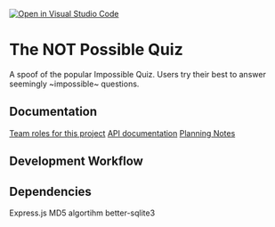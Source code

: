[![Open in Visual Studio Code](https://classroom.github.com/assets/open-in-vscode-f059dc9a6f8d3a56e377f745f24479a46679e63a5d9fe6f495e02850cd0d8118.svg)](https://classroom.github.com/online_ide?assignment_repo_id=6364696&assignment_repo_type=AssignmentRepo)
# The NOT Possible Quiz

A spoof of the popular Impossible Quiz. Users try their best to answer seemingly ~impossible~ questions.

## Documentation
[Team roles for this project](docs/team-roles.md)
[API documentation](docs/api-doc.md)
[Planning Notes](docs/planning-notes.md)


## Development Workflow




## Dependencies
Express.js
MD5 algortihm
better-sqlite3